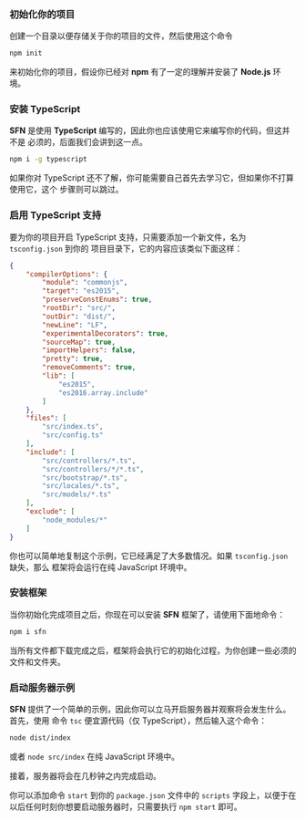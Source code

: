 ### 初始化你的项目

创建一个目录以便存储关于你的项目的文件，然后使用这个命令

```sh
npm init
```
来初始化你的项目，假设你已经对 **npm** 有了一定的理解并安装了 **Node.js** 环境。

### 安装 TypeScript

**SFN** 是使用 **TypeScript** 编写的，因此你也应该使用它来编写你的代码，但这并不是
必须的，后面我们会讲到这一点。

```sh
npm i -g typescript
```

如果你对 TypeScript 还不了解，你可能需要自己首先去学习它，但如果你不打算使用它，这个
步骤则可以跳过。

### 启用 TypeScript 支持

要为你的项目开启 TypeScript 支持，只需要添加一个新文件，名为 `tsconfig.json` 到你的
项目目录下，它的内容应该类似下面这样：

```json
{
    "compilerOptions": {
        "module": "commonjs",
        "target": "es2015",
        "preserveConstEnums": true,
        "rootDir": "src/",
        "outDir": "dist/",
        "newLine": "LF",
        "experimentalDecorators": true,
        "sourceMap": true,
        "importHelpers": false,
        "pretty": true,
        "removeComments": true,
        "lib": [
            "es2015",
            "es2016.array.include"
        ]
    },
    "files": [
        "src/index.ts",
        "src/config.ts"
    ],
    "include": [
        "src/controllers/*.ts",
        "src/controllers/*/*.ts",
        "src/bootstrap/*.ts",
        "src/locales/*.ts",
        "src/models/*.ts"
    ],
    "exclude": [
        "node_modules/*"
    ]
}
```

你也可以简单地复制这个示例，它已经满足了大多数情况。如果 `tsconfig.json` 缺失，那么
框架将会运行在纯 JavaScript 环境中。

### 安装框架
当你初始化完成项目之后，你现在可以安装 **SFN** 框架了，请使用下面地命令：

```sh
npm i sfn
```

当所有文件都下载完成之后，框架将会执行它的初始化过程，为你创建一些必须的文件和文件夹。

### 启动服务器示例

**SFN** 提供了一个简单的示例，因此你可以立马开启服务器并观察将会发生什么。首先，使用
命令 `tsc` 便宜源代码（仅 TypeScript），然后输入这个命令：

```sh
node dist/index
```

或者 `node src/index` 在纯 JavaScript 环境中。

接着，服务器将会在几秒钟之内完成启动。

你可以添加命令 `start` 到你的 `package.json` 文件中的 `scripts` 字段上，以便于在
以后任何时刻你想要启动服务器时，只需要执行 `npm start` 即可。